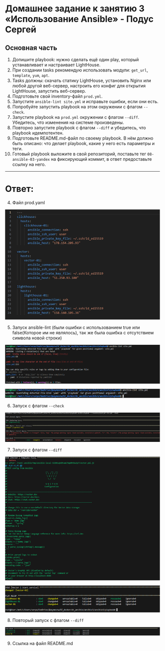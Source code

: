 # Домашнее задание к занятию 3 «Использование Ansible» - Подус Сергей

## Основная часть

1. Допишите playbook: нужно сделать ещё один play, который устанавливает и настраивает LightHouse.
2. При создании tasks рекомендую использовать модули: `get_url`, `template`, `yum`, `apt`.
3. Tasks должны: скачать статику LightHouse, установить Nginx или любой другой веб-сервер, настроить его конфиг для открытия LightHouse, запустить веб-сервер.
4. Подготовьте свой inventory-файл `prod.yml`.
5. Запустите `ansible-lint site.yml` и исправьте ошибки, если они есть.
6. Попробуйте запустить playbook на этом окружении с флагом `--check`.
7. Запустите playbook на `prod.yml` окружении с флагом `--diff`. Убедитесь, что изменения на системе произведены.
8. Повторно запустите playbook с флагом `--diff` и убедитесь, что playbook идемпотентен.
9. Подготовьте README.md-файл по своему playbook. В нём должно быть описано: что делает playbook, какие у него есть параметры и теги.
10. Готовый playbook выложите в свой репозиторий, поставьте тег `08-ansible-03-yandex` на фиксирующий коммит, в ответ предоставьте ссылку на него.

---

# Ответ:

4. Файл prod.yaml 

![Скриншот 1](https://github.com/Wanderwille/scrinshot/blob/main/ansible3-prod.png)

5. Запуск ansible-lint (были ошибки с использованием true или false(Которое им не являлось), так же была ошибка с отсутствием символа новой строки)

![Скриншот 2](https://github.com/Wanderwille/scrinshot/blob/main/ansible-3linat-up.png)

![Скриншот 3](https://github.com/Wanderwille/scrinshot/blob/main/ansible3-ispr.png)

6. Запуск с флагом `--check`

![Скриншот 4](https://github.com/Wanderwille/scrinshot/blob/main/ansible3-check.png)

7. Запуск с флагом `--diff`

![Скриншот 5](https://github.com/Wanderwille/scrinshot/blob/main/ansible3-diff.png)

![Скриншот 5](https://github.com/Wanderwille/scrinshot/blob/main/ansible3-diff2.png)

8. Повторый запуск с флагом `--diff`

![Скриншот 5](https://github.com/Wanderwille/scrinshot/blob/main/ansible3-diff(повторный).png)

9. Ссылка на файл README.md 